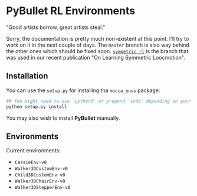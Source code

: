 # PyBullet RL Environments

"Good artists borrow, great artists steal."

Sorry, the documentation is pretty much non-existent at this point. I'll try to work on it in the next couple of days. The `master` branch is also way behind the other ones which should be fixed soon. [`symmetric_rl`](https://github.com/UBCMOCCA/mocca_envs/tree/symmetric-rl) is the branch that was used in our recent publication "On Learning Symmetric Loocmotion".

## Installation
You can use the `setup.py` for installing tha `mocca_envs` package:
```bash
## You might need to use `python3` or prepend `sudo` depending on your setup 
python setup.py install
```
You may also wish to install **PyBullet** manually.

## Environments
Current environments:
 - `CassieEnv-v0`
 - `Walker3DCustomEnv-v0`
 - `Child3DCustomEnv-v0`
 - `Walker3DChairEnv-v0`
 - `Walker3DStepperEnv-v0`
